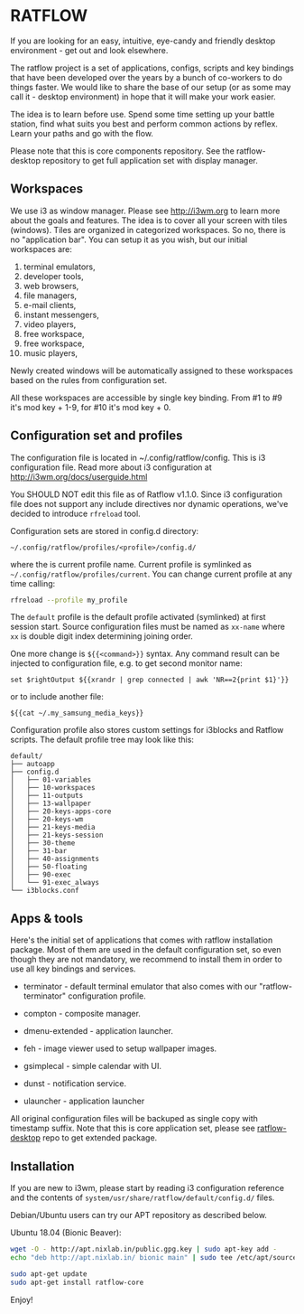RATFLOW
=======

If you are looking for an easy, intuitive, eye-candy and friendly 
desktop environment - get out and look elsewhere. 

The ratflow project is a set of applications, configs, scripts and 
key bindings that have been developed over the years by a bunch of 
co-workers to do things faster. We would like to share the base of
our setup (or as some may call it - desktop environment) in hope 
that it will make your work easier.

The idea is to learn before use. Spend some time setting up your
battle station, find what suits you best and perform common actions
by reflex. Learn your paths and go with the flow.

Please note that this is core components repository. See the 
ratflow-desktop repository to get full application set with display
manager.

Workspaces
----------

We use i3 as window manager. Please see http://i3wm.org to learn
more about the goals and features. The idea is to cover all your
screen with tiles (windows). Tiles are organized in categorized
workspaces. So no, there is no "application bar". You can setup
it as you wish, but our initial workspaces are:

1. terminal emulators,
2. developer tools,
3. web browsers,
4. file managers,
5. e-mail clients,
6. instant messengers,
7. video players,
8. free workspace,
9. free workspace,
10. music players,

Newly created windows will be automatically assigned to these
workspaces based on the rules from configuration set.

All these workspaces are accessible by single key binding. From
#1 to #9 it's mod key + 1-9, for #10 it's mod key + 0.


Configuration set and profiles
------------------

The configuration file is located in ~/.config/ratflow/config. 
This is i3 configuration file. Read more about i3 configuration 
at http://i3wm.org/docs/userguide.html

You SHOULD NOT edit this file as of Ratflow v1.1.0. Since i3
configuration file does not support any include directives nor
dynamic operations, we've decided to introduce `rfreload` tool.

Configuration sets are stored in config.d directory: 
```
~/.config/ratflow/profiles/<profile>/config.d/
```

where the <profile> is current profile name. Current profile is
symlinked as `~/.config/ratflow/profiles/current`. You can change
current profile at any time calling:

```sh
rfreload --profile my_profile
```

The `default` profile is the default profile activated (symlinked)
at first session start. Source configuration files must be named
as `xx-name` where `xx` is double digit index determining joining
order.

One more change is `${{<command>}}` syntax. Any command result
can be injected to configuration file, e.g. to get second monitor
name:

```
set $rightOutput ${{xrandr | grep connected | awk 'NR==2{print $1}'}}
```

or to include another file:

```
${{cat ~/.my_samsung_media_keys}}
```

Configuration profile also stores custom settings for i3blocks
and Ratflow scripts. The default profile tree may look like this:

```
default/
├── autoapp
├── config.d
│   ├── 01-variables
│   ├── 10-workspaces
│   ├── 11-outputs
│   ├── 13-wallpaper
│   ├── 20-keys-apps-core
│   ├── 20-keys-wm
│   ├── 21-keys-media
│   ├── 21-keys-session
│   ├── 30-theme
│   ├── 31-bar
│   ├── 40-assignments
│   ├── 50-floating
│   ├── 90-exec
│   └── 91-exec_always
└── i3blocks.conf

```

Apps & tools
----

Here's the initial set of applications that comes with ratflow
installation package. Most of them are used in the default 
configuration set, so even though they are not mandatory, we 
recommend to install them in order to use all key bindings and 
services.

* terminator - default terminal emulator that also comes with our
"ratflow-terminator" configuration profile.

* compton - composite manager.

* dmenu-extended - application launcher.

* feh - image viewer used to setup wallpaper images.

* gsimplecal - simple calendar with UI.

* dunst - notification service.

* ulauncher - application launcher

All original configuration files will be backuped as single copy
with timestamp suffix. Note that this is core application set,
please see [ratflow-desktop](https://github.com/ratflow/ratflow-desktop) repo to get extended package.


Installation
------------

If you are new to i3wm, please start by reading i3 configuration 
reference and the contents of 
`system/usr/share/ratflow/default/config.d/` files.

Debian/Ubuntu users can try our APT repository as described below. 
  

Ubuntu 18.04 (Bionic Beaver):

```sh
wget -O - http://apt.nixlab.in/public.gpg.key | sudo apt-key add - 
echo "deb http://apt.nixlab.in/ bionic main" | sudo tee /etc/apt/sources.list.d/apt.nixlab.in.list

sudo apt-get update
sudo apt-get install ratflow-core
```

Enjoy!


